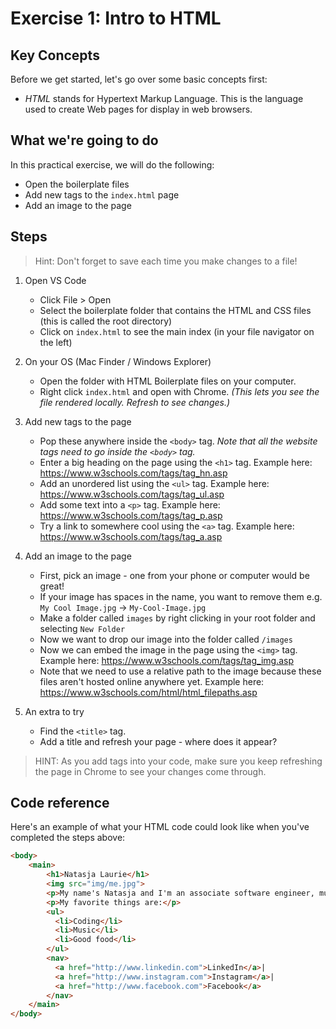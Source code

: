 # Exercise 1: Intro to HTML

## Key Concepts

Before we get started, let's go over some basic concepts first:
- *HTML* stands for Hypertext Markup Language. This is the language used to create Web pages for display in web browsers.

## What we're going to do
In this practical exercise, we will do the following:
- Open the boilerplate files
- Add new tags to the `index.html` page
- Add an image to the page

## Steps

> Hint: Don't forget to save each time you make changes to a file!

1.  Open VS Code

    * Click File > Open
    * Select the boilerplate folder that contains the HTML and CSS files (this is called the root directory)
    * Click on `index.html` to see the main index (in your file navigator on the left)

2.  On your OS (Mac Finder / Windows Explorer)

    * Open the folder with HTML Boilerplate files on your computer.
    * Right click `index.html` and open with Chrome.
      _(This lets you see the file rendered locally. Refresh to see changes.)_

3.  Add new tags to the page

    * Pop these anywhere inside the `<body>` tag. *Note that all the website tags need to go inside the `<body>` tag.*
    * Enter a big heading on the page using the `<h1>` tag. Example here:
      https://www.w3schools.com/tags/tag_hn.asp
    * Add an unordered list using the `<ul>` tag. Example here: 
      https://www.w3schools.com/tags/tag_ul.asp
    * Add some text into a `<p>` tag. Example here: 
      https://www.w3schools.com/tags/tag_p.asp
    * Try a link to somewhere cool using the `<a>` tag. Example here: 
      https://www.w3schools.com/tags/tag_a.asp

4.  Add an image to the page

    * First, pick an image - one from your phone or computer would be great!
    * If your image has spaces in the name, you want to remove them
      e.g. `My Cool Image.jpg` -> `My-Cool-Image.jpg`
    * Make a folder called `images` by right clicking in your root folder and selecting `New Folder`
    * Now we want to drop our image into the folder called `/images`
    * Now we can embed the image in the page using the `<img>` tag. Example here:
      https://www.w3schools.com/tags/tag_img.asp
    * Note that we need to use a relative path to the image because these files aren't hosted online anywhere yet. Example here:
      https://www.w3schools.com/html/html_filepaths.asp

5. An extra to try

    * Find the `<title>` tag. 
    * Add a title and refresh your page - where does it appear?


> HINT: As you add tags into your code, make sure you keep refreshing the page in Chrome to see your changes come through.

## Code reference

Here's an example of what your HTML code could look like when you've completed the steps above:

```html
<body>
    <main>
        <h1>Natasja Laurie</h1>
        <img src="img/me.jpg">
        <p>My name's Natasja and I'm an associate software engineer, music and food lover.</p>
        <p>My favorite things are:</p>
        <ul>
          <li>Coding</li>
          <li>Music</li>
          <li>Good food</li>
        </ul>
        <nav>
          <a href="http://www.linkedin.com">LinkedIn</a>|
          <a href="http://www.instagram.com">Instagram</a>|
          <a href="http://www.facebook.com">Facebook</a>
        </nav>
    </main>
</body>
```
